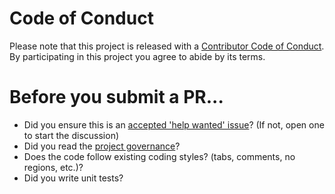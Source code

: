 # Code of Conduct

Please note that this project is released with a [Contributor Code of Conduct](http://www.dotnetfoundation.org/code-of-conduct). By participating in this project you agree to abide by its terms.

# Before you submit a PR...

* Did you ensure this is an [accepted 'help wanted' issue](https://github.com/xunit/xunit/issues?utf8=%E2%9C%93&q=is%3Aopen%20is%3Aissue%20label%3A%22help+wanted%22%20label%3A%22%5Ba%5D+analyzers%22)? (If not, open one to start the discussion)
* Did you read the [project governance](https://xunit.github.io/governance.html)?
* Does the code follow existing coding styles? (tabs, comments, no regions, etc.)?
* Did you write unit tests?
